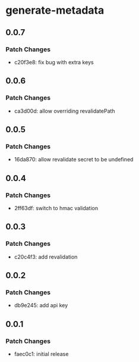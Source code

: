 # generate-metadata

## 0.0.7

### Patch Changes

- c20f3e8: fix bug with extra keys

## 0.0.6

### Patch Changes

- ca3d00d: allow overriding revalidatePath

## 0.0.5

### Patch Changes

- 16da870: allow revalidate secret to be undefined

## 0.0.4

### Patch Changes

- 2ff63df: switch to hmac validation

## 0.0.3

### Patch Changes

- c20c4f3: add revalidation

## 0.0.2

### Patch Changes

- db9e245: add api key

## 0.0.1

### Patch Changes

- faec0c1: initial release
